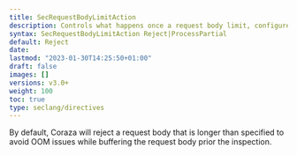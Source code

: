 ```yaml
---
title: SecRequestBodyLimitAction
description: Controls what happens once a request body limit, configured with SecRequestBodyLimit, is encountered
syntax: SecRequestBodyLimitAction Reject|ProcessPartial
default: Reject
date: 
lastmod: "2023-01-30T14:25:50+01:00"
draft: false
images: []
versions: v3.0+
weight: 100
toc: true
type: seclang/directives
---
```


By default, Coraza will reject a request body that is longer than specified to
avoid OOM issues while buffering the request body prior the inspection.

